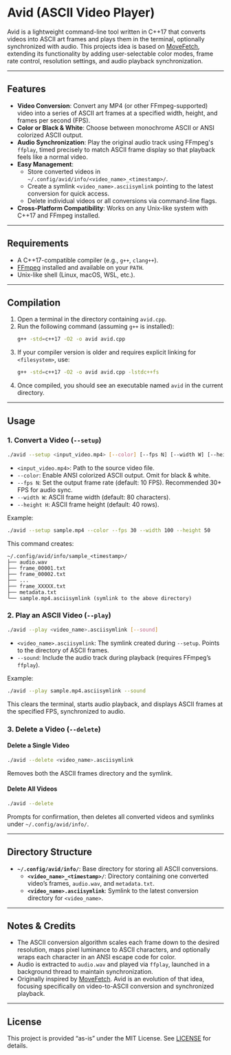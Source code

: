 # Avid (ASCII Video Player)

Avid is a lightweight command-line tool written in C++17 that converts videos into ASCII art frames and plays them in the terminal, optionally synchronized with audio. This projects idea is based on [MoveFetch](https://github.com/SFYMMIK/MoveFetch), extending its functionality by adding user-selectable color modes, frame rate control, resolution settings, and audio playback synchronization.

---

## Features

- **Video Conversion**: Convert any MP4 (or other FFmpeg-supported) video into a series of ASCII art frames at a specified width, height, and frames per second (FPS).
- **Color or Black & White**: Choose between monochrome ASCII or ANSI colorized ASCII output.
- **Audio Synchronization**: Play the original audio track using FFmpeg's `ffplay`, timed precisely to match ASCII frame display so that playback feels like a normal video.
- **Easy Management**:  
  - Store converted videos in `~/.config/avid/info/<video_name>_<timestamp>/`.  
  - Create a symlink `<video_name>.asciisymlink` pointing to the latest conversion for quick access.  
  - Delete individual videos or all conversions via command-line flags.
- **Cross-Platform Compatibility**: Works on any Unix-like system with C++17 and FFmpeg installed.

---

## Requirements

- A C++17-compatible compiler (e.g., `g++`, `clang++`).
- [FFmpeg](https://ffmpeg.org/) installed and available on your `PATH`.
- Unix-like shell (Linux, macOS, WSL, etc.).

---

## Compilation

1. Open a terminal in the directory containing `avid.cpp`.
2. Run the following command (assuming `g++` is installed):
   ```bash
   g++ -std=c++17 -O2 -o avid avid.cpp
   ```
3. If your compiler version is older and requires explicit linking for `<filesystem>`, use:
   ```bash
   g++ -std=c++17 -O2 -o avid avid.cpp -lstdc++fs
   ```
4. Once compiled, you should see an executable named `avid` in the current directory.

---

## Usage

### 1. Convert a Video (`--setup`)

```bash
./avid --setup <input_video.mp4> [--color] [--fps N] [--width W] [--height H]
```

- `<input_video.mp4>`: Path to the source video file.
- `--color`: Enable ANSI colorized ASCII output. Omit for black & white.
- `--fps N`: Set the output frame rate (default: 10 FPS). Recommended 30+ FPS for audio sync.
- `--width W`: ASCII frame width (default: 80 characters).
- `--height H`: ASCII frame height (default: 40 rows).

Example:
```bash
./avid --setup sample.mp4 --color --fps 30 --width 100 --height 50
```

This command creates:
```
~/.config/avid/info/sample_<timestamp>/
├── audio.wav
├── frame_00001.txt
├── frame_00002.txt
├── ...
├── frame_XXXXX.txt
├── metadata.txt
└── sample.mp4.asciisymlink (symlink to the above directory)
```

### 2. Play an ASCII Video (`--play`)

```bash
./avid --play <video_name>.asciisymlink [--sound]
```

- `<video_name>.asciisymlink`: The symlink created during `--setup`. Points to the directory of ASCII frames.
- `--sound`: Include the audio track during playback (requires FFmpeg’s `ffplay`).

Example:
```bash
./avid --play sample.mp4.asciisymlink --sound
```
This clears the terminal, starts audio playback, and displays ASCII frames at the specified FPS, synchronized to audio.

### 3. Delete a Video (`--delete`)

#### Delete a Single Video
```bash
./avid --delete <video_name>.asciisymlink
```
Removes both the ASCII frames directory and the symlink.

#### Delete All Videos
```bash
./avid --delete
```
Prompts for confirmation, then deletes all converted videos and symlinks under `~/.config/avid/info/`.

---

## Directory Structure

- **`~/.config/avid/info/`**: Base directory for storing all ASCII conversions.
  - **`<video_name>_<timestamp>/`**: Directory containing one converted video’s frames, `audio.wav`, and `metadata.txt`.
  - **`<video_name>.asciisymlink`**: Symlink to the latest conversion directory for `<video_name>`.

---

## Notes & Credits

- The ASCII conversion algorithm scales each frame down to the desired resolution, maps pixel luminance to ASCII characters, and optionally wraps each character in an ANSI escape code for color.
- Audio is extracted to `audio.wav` and played via `ffplay`, launched in a background thread to maintain synchronization.
- Originally inspired by [MoveFetch](https://github.com/YourUsername/MoveFetch). Avid is an evolution of that idea, focusing specifically on video-to-ASCII conversion and synchronized playback.

---

## License

This project is provided “as-is” under the MIT License. See [LICENSE](LICENSE) for details.


